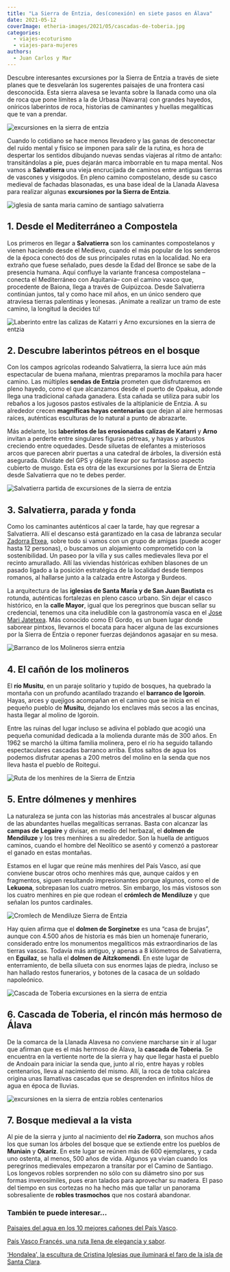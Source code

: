 ```yaml
---
title: "La Sierra de Entzia, des(conexión) en siete pasos en Álava"
date: 2021-05-12
coverImage: etheria-images/2021/05/cascadas-de-toberia.jpg
categories: 
  - viajes-ecoturismo
  - viajes-para-mujeres
authors: 
  - Juan Carlos y Mar
---
```


Descubre interesantes excursiones por la Sierra de Entzia a través de siete planes que te desvelarán los sugerentes paisajes de una frontera casi desconocida. Esta sierra alavesa se levanta sobre la llanada como una ola de roca que pone límites a la de Urbasa (Navarra) con grandes hayedos, oníricos laberintos de roca, historias de caminantes y huellas megalíticas que te van a prendar.

![excursiones en la sierra de entzia](etheria-images/2021/05/caminos-sierra-entzia.jpg "Misterioso paisaje de la Sierra de Entzia.")

Cuando lo cotidiano se hace menos llevadero y las ganas de desconectar del ruido mental 
y físico se imponen para salir de la rutina, es hora de despertar los sentidos dibujando 
nuevas sendas viajeras al ritmo de antaño: transitándolas a pie, pues dejarán marca 
imborrable en tu mapa mental. Nos vamos a **Salvatierra** una vieja encrucijada de 
caminos entre antiguas tierras de vascones y visigodos. En pleno camino compostelano, 
desde su casco medieval de fachadas blasonadas, es una base ideal de la Llanada Alavesa 
para realizar algunas **excursiones por la Sierra de Entzia**. 

![iglesia de santa maria camino de santiago salvatierra](etheria-images/2021/05/iglesia-santa-maria-camino-santiago-683x1024.jpg "La iglesia de Santa María, en Salvatierra, en pleno Camino de Santiago.")

## 1\. Desde el Mediterráneo a Compostela

Los primeros en llegar a **Salvatierra** son los caminantes compostelanos y vienen 
haciendo desde el Medievo, cuando el más popular de los senderos de la época conectó dos 
de sus principales rutas en la localidad. No era extraño que fuese señalado, pues desde 
la Edad del Bronce se sabe de la presencia humana. Aquí confluye la variante francesa 
compostelana –conecta el Mediterráneo con Aquitania– con el camino vasco que, procedente 
de Baiona, llega a través de Guipúzcoa. Desde Salvatierra continúan juntos, tal y como 
hace mil años, en un único sendero que atraviesa tierras palentinas y leonesas. ¡Anímate 
a realizar un tramo de este camino, la longitud la decides tú! 

![Laberinto entre las calizas de Katarri y Arno excursiones en la sierra de entzia](etheria-images/2021/05/laberinto-calizas-Katarri-Arno-683x1024.jpg "Laberinto entre las calizas de Katarri y Arno, en la sierra de Entzia.")

## 2\. Descubre laberintos pétreos en el bosque

Con los campos agrícolas rodeando Salvatierra, la sierra luce aún más espectacular de 
buena mañana, mientras preparamos la mochila para hacer camino. Las múltiples **sendas 
de Entzia** prometen que disfrutaremos en pleno hayedo, como el que alcanzamos desde el 
puerto de Opakua, adonde llega una tradicional cañada ganadera. Esta cañada se utiliza 
para subir los rebaños a los jugosos pastos estivales de la altiplanicie de Entzia. A su 
alrededor crecen **magníficas hayas centenarias** que dejan al aire hermosas raíces, 
auténticas esculturas de lo natural a punto de abrazarte. 

Más adelante, los **laberintos de las erosionadas calizas de Katarri** y **Arno** 
invitan a perderte entre singulares figuras pétreas, y hayas y arbustos creciendo entre 
oquedades. Desde siluetas de elefantes a misteriosos arcos que parecen abrir puertas a 
una catedral de árboles, la diversión está asegurada. Olvídate del GPS y déjate llevar 
por su fantasioso aspecto cubierto de musgo. Esta es otra de las excursiones por la 
Sierra de Entzia desde Salvatierra que no te debes perder. 

![Salvatierra partida de excursiones de la sierra de entzia](etheria-images/2021/05/salvatierra-alava-683x1024.jpg "Colorida imagen de Salvatierra.")

## 3\. Salvatierra, parada y fonda

Como los caminantes auténticos al caer la tarde, hay que regresar a Salvatierra. Allí el 
descanso está garantizado en la casa de labranza secular [Zadorra 
Etxea](http://www.zadorraetxea.com/es/zadorra-etxea/), sobre todo si vamos con un grupo 
de amigas (puede acoger hasta 12 personas), o buscamos un alojamiento comprometido con 
la sostenibilidad. Un paseo por la villa y sus calles medievales lleva por el recinto 
amurallado. Allí las viviendas históricas exhiben blasones de un pasado ligado a la 
posición estratégica de la localidad desde tiempos romanos, al hallarse junto a la 
calzada entre Astorga y Burdeos. 

La arquitectura de las **iglesias de Santa María y de San Juan Bautista** es rotunda, 
auténticas fortalezas en pleno casco urbano. Sin dejar el casco histórico, en la **calle 
Mayor**, igual que los peregrinos que buscan sellar su credencial, tenemos una cita 
ineludible con la gastronomía vasca en el [Jose Mari 
Jatetxea](http://www.restauranteelgordo.com/). Más conocido como El Gordo, es un buen 
lugar donde saborear pintxos, llevarnos el bocata para hacer alguna de las excursiones 
por la Sierra de Entzia o reponer fuerzas dejándonos agasajar en su mesa. 

![Barranco de los Molineros sierra entzia](etheria-images/2021/05/barranco-molineros-sierra-entzia.jpg "Barranco de los Molineros en la sierra de Entzia (Álava).")

## 4\. El cañón de los molineros

El **río Musitu**, en un paraje solitario y tupido de bosques, ha quebrado la montaña 
con un profundo acantilado trazando el **barranco de Igoroin**. Hayas, arces y quejigos 
acompañan en el camino que se inicia en el pequeño pueblo de **Musitu**, dejando los 
enclaves más secos a las encinas, hasta llegar al molino de Igoroin. 

Entre las ruinas del lugar incluso se adivina el poblado que acogió una pequeña 
comunidad dedicada a la molienda durante más de 300 años. En 1962 se marchó la última 
familia molinera, pero el río ha seguido tallando espectaculares cascadas barranco 
arriba. Estos saltos de agua los podemos disfrutar apenas a 200 metros del molino en la 
senda que nos lleva hasta el pueblo de Roitegui. 

![Ruta de los menhires de la Sierra de Entzia](etheria-images/2021/05/menhires-sierra-entzia.jpg "Ruta de los menhires y dólmenes de la Sierra de Entzia.")

## 5\. Entre dólmenes y menhires

La naturaleza se junta con las historias más ancestrales al buscar algunas de las 
abundantes huellas megalíticas serranas. Basta con alcanzar las **campas de Legaire** y 
divisar, en medio del herbazal, el **dolmen de Mendiluze** y los tres menhires a su 
alrededor. Son la huella de antiguos caminos, cuando el hombre del Neolítico se asentó y 
comenzó a pastorear el ganado en estas montañas. 

Estamos en el lugar que reúne más menhires del País Vasco, así que conviene buscar otros 
ocho menhires más que, aunque caídos y en fragmentos, siguen resultando impresionantes 
porque algunos, como el de **Lekuona**, sobrepasan los cuatro metros. Sin embargo, los 
más vistosos son los cuatro menhires en pie que rodean el **crómlech de Mendiluze** y 
que señalan los puntos cardinales. 

![Cromlech de Mendiluze Sierra de Entzia](etheria-images/2021/05/excursion-dolmenes-sierra-etnzia.jpg "Crómlech de Mendiluze, en la Sierra de Entzia.")

Hay quien afirma que el **dolmen de Sorginetxe** es una “casa de brujas”, aunque con 
4.500 años de historia es más bien un homenaje funerario, considerado entre los 
monumentos megalíticos más extraordinarios de las tierras vascas. Todavía más antiguo, y 
apenas a 8 kilómetros de Salvatierra, en **Eguilaz**, se halla el **dolmen de 
Aitzkomendi**. En este lugar de enterramiento, de bella silueta con sus enormes lajas de 
piedra, incluso se han hallado restos funerarios, y botones de la casaca de un soldado 
napoleónico. 

![Cascada de Toberia excursiones en la sierra de entzia](etheria-images/2021/05/cascada-toberia-mas-bonita-alava-683x1024.jpg "Cascada de Toberia, en un impactante entorno natural.")

## 6\. Cascada de Toberia, el rincón más hermoso de Álava

De la comarca de la Llanada Alavesa no conviene marcharse sin ir al lugar que afirman 
que es el más hermoso de Álava, la **cascada de Toberia**. Se encuentra en la vertiente 
norte de la sierra y hay que llegar hasta el pueblo de Andoain para iniciar la senda 
que, junto al río, entre hayas y robles centenarios, lleva al nacimiento del mismo. 
Allí, la roca de toba calcárea origina unas llamativas cascadas que se desprenden en 
infinitos hilos de agua en época de lluvias. 

![excursiones en la sierra de entzia robles centenarios](etheria-images/2021/05/robles-sierra-entzia-708x1024.jpg "Robledal centenario entre los pueblos de Muniain y Okariz.")

## 7\. Bosque medieval a la vista

Al pie de la sierra y junto al nacimiento del **río Zadorra**, son muchos años los que 
suman los árboles del bosque que se extiende entre los pueblos de **Muniain** y 
**Okariz**. En este lugar se reúnen más de 600 ejemplares, y cada uno ostenta, al menos, 
500 años de vida. Algunos ya vivían cuando los peregrinos medievales empezaron a 
transitar por el Camino de Santiago. Los longevos robles sorprenden no sólo con su 
diámetro sino por sus formas inverosímiles, pues eran talados para aprovechar su madera. 
El paso del tiempo en sus cortezas no ha hecho más que tallar un panorama sobresaliente 
de **robles trasmochos** que nos costará abandonar. 

### También te puede interesar...

[Paisajes del agua en los 10 mejores cañones del País 
Vasco](https://etheriamagazine.com/2019/04/09/viajes-naturaleza-mejores-canones-pais-vasco/). 

[País Vasco Francés, una ruta llena de elegancia y 
sabor](https://etheriamagazine.com/2020/08/24/que-ver-pais-vasco-frances-san-juan-luz-biarritz-san-juan-pie-puerto-sare/). 

[‘Hondalea’, la escultura de Cristina Iglesias que iluminará el faro de la isla de Santa 
Clara](https://etheriamagazine.com/2021/05/04/hondalea-escultura-de-cristina-iglesias-en-faro-de-la-isla-de-santa-clara/).
